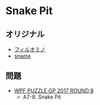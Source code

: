 # Snake Pit

## オリジナル
- [フィルオミノ](fillomino.md)
- [sname](sname.md)

## 問題
- [WPF PUZZLE GP 2017 ROUND 8](../questions/wpfpgp2017-8.md)
	- A7-8. Snake Pit
